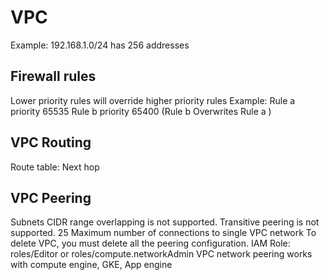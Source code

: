 # VPC
Example: 192.168.1.0/24 has 256 addresses

## Firewall rules
Lower priority rules will override higher priority rules
Example: 
Rule a priority 65535
Rule b priority 65400 (Rule b Overwrites Rule a )

## VPC Routing
Route table: Next hop

## VPC Peering 
Subnets CIDR range overlapping is not supported.
Transitive peering is not supported.
25 Maximum number of connections to single VPC network
To delete VPC, you must delete all the peering configuration.
IAM Role: roles/Editor or roles/compute.networkAdmin
VPC network peering works with compute engine, GKE, App engine